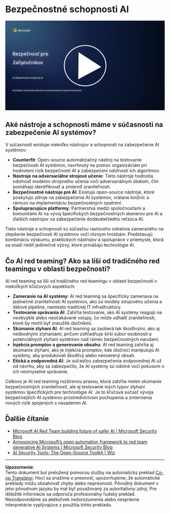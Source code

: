 <!--
CO_OP_TRANSLATOR_METADATA:
{
  "original_hash": "b6bb7175672298d1e2f73ba7e0006f95",
  "translation_date": "2025-09-04T01:06:54+00:00",
  "source_file": "8.2 AI security capabilities.md",
  "language_code": "sk"
}
-->
# Bezpečnostné schopnosti AI

[![Pozrite si video](../../translated_images/8-2_placeholder.bc988ce5dff1726a8b6f8c00b1250865ca23d02aa5cb11fb879ed1194702c99a.sk.png)](https://learn-video.azurefd.net/vod/player?id=e0a6f844-d884-4f76-99bd-4ce9f7f73d22)

## Aké nástroje a schopnosti máme v súčasnosti na zabezpečenie AI systémov?

V súčasnosti existuje niekoľko nástrojov a schopností na zabezpečenie AI systémov:

-   **Counterfit**: Open-source automatizačný nástroj na testovanie bezpečnosti AI systémov, navrhnutý na pomoc organizáciám pri hodnotení rizík bezpečnosti AI a zabezpečení odolnosti ich algoritmov.
-   **Nástroje na adversariálne strojové učenie**: Tieto nástroje hodnotia odolnosť modelov strojového učenia voči adversariálnym útokom, čím pomáhajú identifikovať a zmierniť zraniteľnosti.
-   **Bezpečnostné nástroje pre AI**: Existujú open-source nástroje, ktoré poskytujú zdroje na zabezpečenie AI systémov, vrátane knižníc a rámcov na implementáciu bezpečnostných opatrení.
-   **Spolupracujúce platformy**: Partnerstvá medzi spoločnosťami a komunitami AI na vývoj špecifických bezpečnostných skenerov pre AI a ďalších nástrojov na zabezpečenie dodávateľského reťazca AI.

Tieto nástroje a schopnosti sú súčasťou rastúceho odvetvia zameraného na zlepšenie bezpečnosti AI systémov voči rôznym hrozbám. Predstavujú kombináciu výskumu, praktických nástrojov a spolupráce v priemysle, ktorá sa snaží riešiť jedinečné výzvy, ktoré prinášajú technológie AI.

## Čo AI red teaming? Ako sa líši od tradičného red teamingu v oblasti bezpečnosti?

AI red teaming sa líši od tradičného red teamingu v oblasti bezpečnosti v niekoľkých kľúčových aspektoch:

-   **Zameranie na AI systémy**: AI red teaming sa špecificky zameriava na jedinečné zraniteľnosti AI systémov, ako sú modely strojového učenia a dátové pipeline, namiesto tradičnej IT infraštruktúry.
-   **Testovanie správania AI**: Zahŕňa testovanie, ako AI systémy reagujú na neobvyklé alebo neočakávané vstupy, čo môže odhaliť zraniteľnosti, ktoré by mohli byť zneužité útočníkmi.
-   **Skúmanie zlyhaní AI**: AI red teaming sa zaoberá tak škodlivými, ako aj neškodnými zlyhaniami, pričom zohľadňuje širší súbor osobností a potenciálnych zlyhaní systémov nad rámec bezpečnostných narušení.
-   **Injekcia promptov a generovanie obsahu**: AI red teaming zahŕňa aj skúmanie zlyhaní, ako je injekcia promptov, kde útočníci manipulujú AI systémy, aby produkovali škodlivý alebo neoverený obsah.
-   **Etická a zodpovedná AI**: Je súčasťou zabezpečenia zodpovednej AI už od návrhu, aby sa zabezpečilo, že AI systémy sú odolné voči pokusom o ich neúmyselné správanie.

Celkovo je AI red teaming rozšírenou praxou, ktorá zahŕňa nielen skúmanie bezpečnostných zraniteľností, ale aj testovanie iných typov zlyhaní systémov špecifických pre technológie AI. Je to kľúčová súčasť vývoja bezpečnejších AI systémov prostredníctvom pochopenia a zmiernenia nových rizík spojených s nasadením AI.

## Ďalšie čítanie

 - [Microsoft AI Red Team building future of safer AI | Microsoft Security Blog](https://www.microsoft.com/en-us/security/blog/2023/08/07/microsoft-ai-red-team-building-future-of-safer-ai/?WT.mc_id=academic-96948-sayoung)
 - [Announcing Microsoft’s open automation framework to red team generative AI Systems | Microsoft Security Blog](https://www.microsoft.com/en-us/security/blog/2024/02/22/announcing-microsofts-open-automation-framework-to-red-team-generative-ai-systems/?WT.mc_id=academic-96948-sayoung)
 - [AI Security Tools: The Open-Source Toolkit | Wiz](https://www.wiz.io/academy/ai-security-tools)

---

**Upozornenie**:  
Tento dokument bol preložený pomocou služby na automatický preklad [Co-op Translator](https://github.com/Azure/co-op-translator). Hoci sa snažíme o presnosť, upozorňujeme, že automatické preklady môžu obsahovať chyby alebo nepresnosti. Pôvodný dokument v jeho pôvodnom jazyku by mal byť považovaný za autoritatívny zdroj. Pre dôležité informácie sa odporúča profesionálny ľudský preklad. Nezodpovedáme za akékoľvek nedorozumenia alebo nesprávne interpretácie vyplývajúce z použitia tohto prekladu.